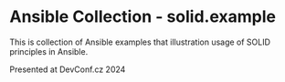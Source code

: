 # Ansible Collection - solid.example

This is collection of Ansible examples that illustration usage of SOLID principles in Ansible.

Presented at DevConf.cz 2024
